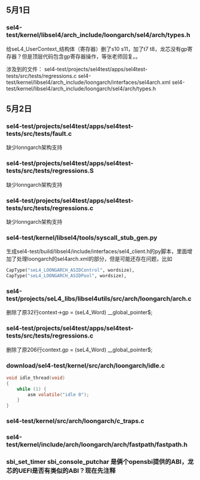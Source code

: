 ## 5月1日

### sel4-test/kernel/libsel4/arch_include/loongarch/sel4/arch/types.h

给seL4_UserContext_结构体（寄存器）删了s10 s11，加了t7 t8，龙芯没有gp寄存器？但是顶层代码包含gp寄存器操作，等张老师回复。。

涉及到的文件：
sel4-test/projects/sel4test/apps/sel4test-tests/src/tests/regressions.c
sel4-test/kernel/libsel4/arch_include/loongarch/interfaces/sel4arch.xml
sel4-test/kernel/libsel4/arch_include/loongarch/sel4/arch/types.h

## 5月2日

### sel4-test/projects/sel4test/apps/sel4test-tests/src/tests/fault.c

缺少lonngarch架构支持

### sel4-test/projects/sel4test/apps/sel4test-tests/src/tests/regressions.S

缺少lonngarch架构支持

### sel4-test/projects/sel4test/apps/sel4test-tests/src/tests/regressions.c

缺少lonngarch架构支持

### sel4-test/kernel/libsel4/tools/syscall_stub_gen.py

生成sel4-test/build/libsel4/include/interfaces/sel4_client.h的py脚本，里面增加了处理loongarch的sel4arch.xml的部分，但是可能还存在问题，比如
``` python
CapType("seL4_LOONGARCH_ASIDControl", wordsize),
CapType("seL4_LOONGARCH_ASIDPool", wordsize),
```

### sel4-test/projects/seL4_libs/libsel4utils/src/arch/loongarch/arch.c

删除了原32行context->gp = (seL4_Word) __global_pointer$;

### sel4-test/projects/sel4test/apps/sel4test-tests/src/tests/regressions.c

删除了原206行context.gp = (seL4_Word) __global_pointer$;

### download/sel4-test/kernel/src/arch/loongarch/idle.c
``` c
void idle_thread(void)
{
    while (1) {
        asm volatile("idle 0");
    }
}
```

### sel4-test/kernel/src/arch/loongarch/c_traps.c

### sel4-test/kernel/include/arch/loongarch/arch/fastpath/fastpath.h

### sbi_set_timer sbi_console_putchar 是俩个opensbi提供的ABI，龙芯的UEFI是否有类似的ABI？现在先注释